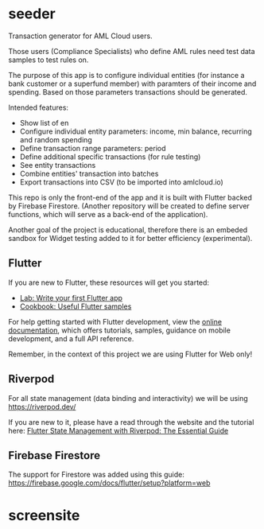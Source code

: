 # seeder

Transaction generator for AML Cloud users.

Those users (Compliance Specialists) who define AML rules need test data samples to test rules on.

The purpose of this app is to configure individual entities (for instance a bank customer or a superfund member) with paramters of their income and spending. Based on those parameters transactions should be generated.

Intended features:
- Show list of en
- Configure individual entity parameters: income, min balance, recurring and random spending
- Define transaction range parameters: period
- Define additional specific transactions (for rule testing)
- See entity transactions
- Combine entities' transaction into batches
- Export transactions into CSV (to be imported into amlcloud.io)

This repo is only the front-end of the app and it is built with Flutter backed by Firebase Firestore. (Another repository will be created to define server functions, which will serve as a back-end of the application).

Another goal of the project is educational, therefore there is an embeded sandbox for Widget testing added to it for better efficiency (experimental).


## Flutter

If you are new to Flutter, these resources will get you started:

- [Lab: Write your first Flutter app](https://docs.flutter.dev/get-started/codelab)
- [Cookbook: Useful Flutter samples](https://docs.flutter.dev/cookbook)

For help getting started with Flutter development, view the
[online documentation](https://docs.flutter.dev/), which offers tutorials,
samples, guidance on mobile development, and a full API reference.

Remember, in the context of this project we are using Flutter for Web only!

## Riverpod

For all state management (data binding and interactivity) we will be using https://riverpod.dev/

If you are new to it, please have a read through the website and the tutorial here: [Flutter State Management with Riverpod: The Essential Guide](https://codewithandrea.com/articles/flutter-state-management-riverpod/)

## Firebase Firestore

The support for Firestore was added using this guide:
https://firebase.google.com/docs/flutter/setup?platform=web


# screensite
